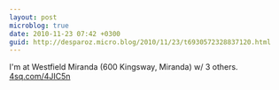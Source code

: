 ```yaml
---
layout: post
microblog: true
date: 2010-11-23 07:42 +0300
guid: http://desparoz.micro.blog/2010/11/23/t6930572328837120.html
---
```

I'm at Westfield Miranda (600 Kingsway, Miranda) w/ 3 others. [4sq.com/4JIC5n](http://4sq.com/4JIC5n)

